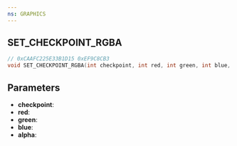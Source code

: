 ```yaml
---
ns: GRAPHICS
---
```

## SET_CHECKPOINT_RGBA

```c
// 0xCAAFC225E33B1D15 0xEF9C8CB3
void SET_CHECKPOINT_RGBA(int checkpoint, int red, int green, int blue, int alpha);
```

## Parameters
* **checkpoint**:
* **red**:
* **green**:
* **blue**:
* **alpha**:
